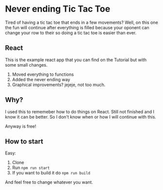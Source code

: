 # Never ending Tic Tac Toe

Tired of having a tic tac toe that ends in a few movements? Well, on this one the fun will continue after everything is filled because your oponent can change your row to their so doing a tic tac toe is easier than ever.

## React

This is the example react app that you can find on the Tutorial but with some small changes.

1. Moved everything to functions
2. Added the never ending way
3. Graphical improvements? jejeje, not too much.

## Why?

I used this to rememeber how to do things on React. Still not finished and I know it can be better. So I don't know when or how I will continue with this.

Anyway is free!

## How to start

Easy:

1. Clone
2. Run `npm run start`
3. If you want to build it do `npm run build`

And feel free to change whatever you want.